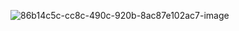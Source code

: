 ![86b14c5c-cc8c-490c-920b-8ac87e102ac7-image](https://github.com/user-attachments/assets/747b1db0-a27f-41f0-8121-21b013eabb2c)
